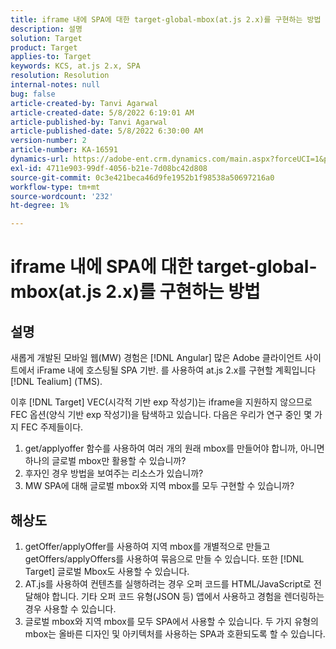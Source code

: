 ```yaml
---
title: iframe 내에 SPA에 대한 target-global-mbox(at.js 2.x)를 구현하는 방법
description: 설명
solution: Target
product: Target
applies-to: Target
keywords: KCS, at.js 2.x, SPA
resolution: Resolution
internal-notes: null
bug: false
article-created-by: Tanvi Agarwal
article-created-date: 5/8/2022 6:19:01 AM
article-published-by: Tanvi Agarwal
article-published-date: 5/8/2022 6:30:00 AM
version-number: 2
article-number: KA-16591
dynamics-url: https://adobe-ent.crm.dynamics.com/main.aspx?forceUCI=1&pagetype=entityrecord&etn=knowledgearticle&id=423f1dbc-96ce-ec11-a7b5-00224809c101
exl-id: 4711e903-99df-4056-b21e-7d08bc42d808
source-git-commit: 0c3e421beca46d9fe1952b1f98538a50697216a0
workflow-type: tm+mt
source-wordcount: '232'
ht-degree: 1%

---
```


# iframe 내에 SPA에 대한 target-global-mbox(at.js 2.x)를 구현하는 방법

## 설명


새롭게 개발된 모바일 웹(MW) 경험은 [!DNL Angular] 많은 Adobe 클라이언트 사이트에서 iFrame 내에 호스팅될 SPA 기반. 를 사용하여 at.js 2.x를 구현할 계획입니다 [!DNL Tealium] (TMS).

이후 [!DNL Target] VEC(시각적 기반 exp 작성기)는 iframe을 지원하지 않으므로 FEC 옵션(양식 기반 exp 작성기)을 탐색하고 있습니다. 다음은 우리가 연구 중인 몇 가지 FEC 주제들이다.



1. get/applyoffer 함수를 사용하여 여러 개의 원래 mbox를 만들어야 합니까, 아니면 하나의 글로벌 mbox만 활용할 수 있습니까?
2. 후자인 경우 방법을 보여주는 리소스가 있습니까?
3. MW SPA에 대해 글로벌 mbox와 지역 mbox를 모두 구현할 수 있습니까?



## 해상도


1. getOffer/applyOffer를 사용하여 지역 mbox를 개별적으로 만들고 getOffers/applyOffers를 사용하여 묶음으로 만들 수 있습니다. 또한 [!DNL Target] 글로벌 Mbox도 사용할 수 있습니다.
2. AT.js를 사용하여 컨텐츠를 실행하려는 경우 오퍼 코드를 HTML/JavaScript로 전달해야 합니다. 기타 오퍼 코드 유형(JSON 등) 앱에서 사용하고 경험을 렌더링하는 경우 사용할 수 있습니다.
3. 글로벌 mbox와 지역 mbox를 모두 SPA에서 사용할 수 있습니다. 두 가지 유형의 mbox는 올바른 디자인 및 아키텍처를 사용하는 SPA과 호환되도록 할 수 있습니다.
